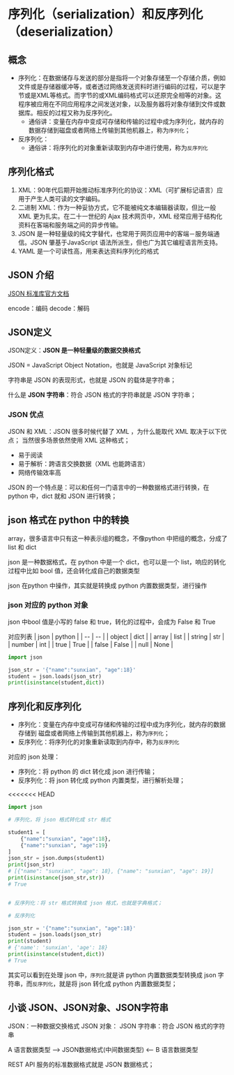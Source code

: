 # 序列化（serialization）和反序列化（deserialization）

## 概念

- 序列化：在数据储存与发送的部分是指将一个对象存储至一个存储介质，例如文件或是存储器缓冲等，或者透过网络发送资料时进行编码的过程，可以是字节或是XML等格式。而字节的或XML编码格式可以还原完全相等的对象。这程序被应用在不同应用程序之间发送对象，以及服务器将对象存储到文件或数据库。相反的过程又称为反序列化。
  - 通俗讲：变量在内存中变成可存储和传输的过程中成为序列化，就内存的数据存储到磁盘或者网络上传输到其他机器上，称为`序列化`；
- 反序列化：
  - 通俗讲：将序列化的对象重新读取到内存中进行使用，称为`反序列化`

## 序列化格式

1. XML：90年代后期开始推动标准序列化的协议：XML（可扩展标记语言）应用于产生人类可读的文字编码。
2. 二进制 XML：作为一种妥协方式，它不能被纯文本编辑器读取，但比一般 XML 更为扎实。在二十一世纪的 Ajax 技术网页中，XML 经常应用于结构化资料在客端和服务端之间的异步传输。
3. JSON 是一种轻量级的纯文字替代，也常用于网页应用中的客端－服务端通信。JSON 肇基于JavaScript 语法所派生，但也广为其它编程语言所支持。
4. YAML 是一个可读性高，用来表达资料序列化的格式

## JSON 介绍

[JSON 标准库官方文档](https://docs.python.org/zh-cn/3/library/json.html)

encode：编码
decode：解码

## JSON定义

JSON定义：**JSON 是一种轻量级的数据交换格式**

JSON = JavaScript Object Notation，也就是 JavaScript 对象标记

字符串是 JSON 的表现形式，也就是 JSON 的载体是字符串；

什么是 **JSON 字符串**：符合 JSON 格式的字符串就是 JSON 字符串；

### JSON 优点

JSON 和 XML：JSON 很多时候代替了 XML ，为什么能取代 XML 取决于以下优点；
当然很多场景依然使用 XML 这种格式；

- 易于阅读
- 易于解析：跨语言交换数据（XML 也能跨语言）
- 网络传输效率高

JSON 的一个特点是：可以和任何一门语言中的一种数据格式进行转换，在python 中，dict 就和 JSON 进行转换；

## json 格式在 python 中的转换

array，很多语言中只有这一种表示组的概念，不像python 中把组的概念，分成了 list 和 dict

json 是一种数据格式，在 python 中是一个 dict，也可以是一个 list，响应的转化过程中比如 bool 值，还会转化成自己的数据类型

json 在python 中操作，其实就是转换成 python 内置数据类型，进行操作

### json 对应的 python 对象

json 中bool 值是小写的 false 和 true，转化的过程中，会成为 False 和 True

对应列表
| json | python |
| -- | -- |
| object | dict |
| array | list |
| string | str |
| number | int |
| true | True |
| false | False |
| null | None |

```python
import json

json_str = '{"name":"sunxian", "age":18}'
student = json.loads(json_str)
print(isinstance(student,dict))
```

## 序列化和反序列化

- 序列化：变量在内存中变成可存储和传输的过程中成为序列化，就内存的数据存储到 磁盘或者网络上传输到其他机器上，称为`序列化`；
- 反序列化：将序列化的对象重新读取到内存中，称为`反序列化`

对应的 json 处理：

- 序列化：将 python 的 dict 转化成 json 进行传输；
- 反序列化：将 json 转化成 python 内置类型，进行解析处理；

<<<<<<< HEAD

```python
import json

# 序列化，将 json 格式转化成 str 格式

student1 = [
    {"name":"sunxian", "age":18},
    {"name":"sunxian", "age":19}
]
json_str = json.dumps(student1)
print(json_str)
# [{"name": "sunxian", "age": 18}, {"name": "sunxian", "age": 19}]
print(isinstance(json_str,str))
# True


# 反序列化：将 str 格式转换成 json 格式，也就是字典格式；

# 反序列化

json_str = '{"name":"sunxian", "age":18}'
student = json.loads(json_str)
print(student)
# {'name': 'sunxian', 'age': 18}
print(isinstance(student,dict))
# True
```

其实可以看到在处理 json 中，`序列化`就是讲 python 内置数据类型转换成 json 字符串，而`反序列化`，就是将 json 转化成 python 内置数据类型；

## 小谈 JSON、JSON对象、JSON字符串

JSON：一种数据交换格式
JSON 对象：
JSON 字符串：符合 JSON 格式的字符串

A 语言数据类型 --> JSON数据格式(中间数据类型) <-- B 语言数据类型

REST API 服务的标准数据格式就是 JSON 数据格式；
